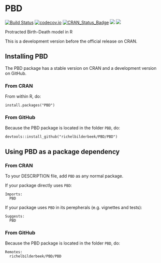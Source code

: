 # PBD

[![Build Status](https://travis-ci.org/richelbilderbeek/PBD.svg?branch=master)](https://travis-ci.org/richelbilderbeek/PBD)
[![codecov.io](https://codecov.io/github/richelbilderbeek/PBD/coverage.svg?branch=master)](https://codecov.io/github/richelbilderbeek/PBD?branch=master)
[![CRAN_Status_Badge](http://www.r-pkg.org/badges/version/PBD)](https://cran.r-project.org/package=PBD)
[![](http://cranlogs.r-pkg.org/badges/grand-total/PBD)]( https://CRAN.R-project.org/package=PBD)
[![](http://cranlogs.r-pkg.org/badges/PBD)](https://CRAN.R-project.org/package=PBD)


Protracted Birth-Death model in R

This is a development version before the official release on CRAN.

## Installing PBD

The PBD package has a stable version on CRAN and 
a development version on GitHub.

### From CRAN

From within R, do:

```
install.packages("PBD")
```

### From GitHub

Because the PBD package is located in the folder `PBD`, do:

```
devtools::install_github("richelbilderbeek/PBD/PBD")
```

## Using PBD as a package dependency

### From CRAN

To your DESCRIPTION file, add `PBD` as any normal package.

If your package directly uses `PBD`:

```
Imports:
  PBD
```

If your package uses `PBD` in its perepherals (e.g. vignettes and tests):

```
Suggests:
  PBD
```

### From GitHub

Because the PBD package is located in the folder `PBD`, do:

```
Remotes:
  richelbilderbeek/PBD/PBD
```

